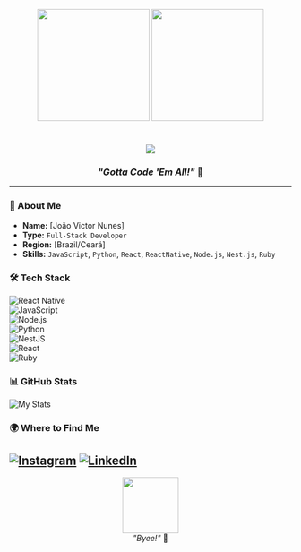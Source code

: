 <p align="center">
  <img src="https://i.gifer.com/4hsh.gif" width="200">
  <img src="https://i.gifer.com/KbVT.gif" width="200">
</p>

<h1 align="center">
  <img src="https://img.shields.io/badge/HELLO%20WORLD%20TRAINER-red?style=for-the-badge&logo=pokemon&logoColor=yellow">  
</h1>

<h3 align="center">
  <i>"Gotta Code 'Em All!"</i> 🚀
</h3>

---

### **📜 About Me**  
- **Name:** [João Victor Nunes]  
- **Type:** `Full-Stack Developer`
- **Region:** [Brazil/Ceará]  
- **Skills:** `JavaScript`, `Python`, `React`, `ReactNative`, `Node.js`, `Nest.js`, `Ruby`      

### **🛠️ Tech Stack**  
![React Native](https://img.shields.io/badge/-React%20Native-61DAFB?logo=react&logoColor=black)  
![JavaScript](https://img.shields.io/badge/-JavaScript-F7DF1E?logo=javascript&logoColor=black)  
![Node.js](https://img.shields.io/badge/-Node.js-339933?logo=node.js&logoColor=white)  
![Python](https://img.shields.io/badge/-Python-3776AB?logo=python&logoColor=yellow)  
![NestJS](https://img.shields.io/badge/-NestJS-E0234E?logo=nestjs&logoColor=white)  
![React](https://img.shields.io/badge/-React-61DAFB?logo=react&logoColor=black)  
![Ruby](https://img.shields.io/badge/-Ruby-CC342D?logo=ruby&logoColor=white)  

### **📊 GitHub Stats**  
![My Stats](https://github-readme-stats.vercel.app/api?username=Joao0victor01&theme=dark&show_icons=true&hide_border=true)

### **🌍 Where to Find Me**  
[![Instagram](https://img.shields.io/badge/-Instagram-E4405F?logo=instagram&logoColor=white)](https://www.instagram.com/jvvvy__)
[![LinkedIn](https://img.shields.io/badge/-LinkedIn-0077B5?logo=linkedin)](https://linkedin.com/in/joãovictornunes2)  
---

<p align="center">
  <img src="https://i.gifer.com/XwI4.gif" width="100"><br>
  <i>"Byee!"</i> 🌟
</p>

